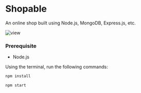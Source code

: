# Shopable

An online shop built using Node.js, MongoDB, Express.js, etc.


![view](https://user-images.githubusercontent.com/67159193/97610433-2312c480-1a15-11eb-926f-d43a096e21bc.gif)


### Prerequisite
- Node.js

Using the terminal, run the following commands:

```bash
npm install
```

```bash
npm start
```
